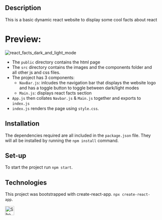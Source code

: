 ## Description

This is a basic dynamic react website to display some cool facts about react

# Preview:

![react_facts_dark_and_light_mode](https://user-images.githubusercontent.com/65996001/211163045-71176562-8fe8-4a42-9097-f1910c32358e.jpg)

- The `public` directory contains the html page
- The `src` directory contains the images and the components folder and all other js and css files.
- The project has 3 components:
  - `NavBar.js`: inlcudes the navigation bar that displays the website logo and has a toggle button to toggle between dark/light modes
  - `Main.js`: displays react facts section
- `App.js` then collates `Navbar.js` & `Main.js` together and exports to `index.js`
- `index.js` renders the page using `style.css`.

## Installation

The dependencies required are all included in the `package.json` file. They will all be installed by running the `npm install` command.

## Set-up

To start the project run `npm start`.

## Technologies

This project was bootstrapped with create-react-app. `npx create-react-app`.

<picture>
  <source media="(prefers-color-scheme: dark)" srcset="https://cdn.icon-icons.com/icons2/2415/PNG/512/react_original_wordmark_logo_icon_146375.png">
  <source media="(prefers-color-scheme: light)" srcset="https://cdn.icon-icons.com/icons2/2415/PNG/512/react_original_wordmark_logo_icon_146375.png">
  <img width="30px" alt="Shows a logo of c-sharp" src="https://cdn.icon-icons.com/icons2/2415/PNG/512/react_original_wordmark_logo_icon_146375.png">
</picture>
